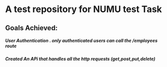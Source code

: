 
<h1>A test repository for NUMU test Task</h1>
  <h2>Goals Achieved:</h2>
  <p> <h5>User Authentication . only authenticated users can call the /employees route</h5></p>
  <p> <h5>Created An APi that handles all the http requests (get,post,put,delete)</h5></p>
